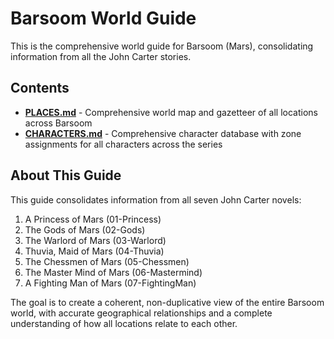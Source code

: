 # Barsoom World Guide

This is the comprehensive world guide for Barsoom (Mars), consolidating information from all the John Carter stories.

## Contents

- [**PLACES.md**](PLACES.md) - Comprehensive world map and gazetteer of all locations across Barsoom
- [**CHARACTERS.md**](CHARACTERS.md) - Comprehensive character database with zone assignments for all characters across the series

## About This Guide

This guide consolidates information from all seven John Carter novels:

1. A Princess of Mars (01-Princess)
2. The Gods of Mars (02-Gods)
3. The Warlord of Mars (03-Warlord)
4. Thuvia, Maid of Mars (04-Thuvia)
5. The Chessmen of Mars (05-Chessmen)
6. The Master Mind of Mars (06-Mastermind)
7. A Fighting Man of Mars (07-FightingMan)

The goal is to create a coherent, non-duplicative view of the entire Barsoom world, with accurate geographical relationships and a complete understanding of how all locations relate to each other.
